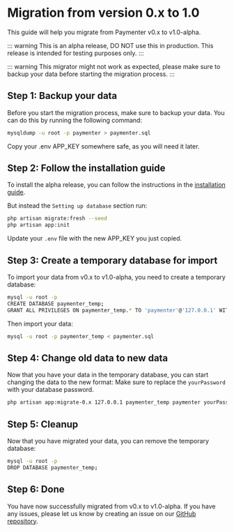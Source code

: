 # Migration from version 0.x to 1.0

This guide will help you migrate from Paymenter v0.x to v1.0-alpha.

::: warning
This is an alpha release, DO NOT use this in production. This release is intended for testing purposes only.
:::

::: warning
This migrator might not work as expected, please make sure to backup your data before starting the migration process.
:::

## Step 1: Backup your data

Before you start the migration process, make sure to backup your data. You can do this by running the following command:

```bash
mysqldump -u root -p paymenter > paymenter.sql
```

Copy your .env APP_KEY somewhere safe, as you will need it later.

## Step 2: Follow the installation guide

To install the alpha release, you can follow the instructions in the [installation guide](/docs/installation/install.md). 

But instead the `Setting up database` section run:

```bash
php artisan migrate:fresh --seed
php artisan app:init
```

Update your `.env` file with the new APP_KEY you just copied.


## Step 3: Create a temporary database for import

To import your data from v0.x to v1.0-alpha, you need to create a temporary database:

```bash
mysql -u root -p
CREATE DATABASE paymenter_temp;
GRANT ALL PRIVILEGES ON paymenter_temp.* TO 'paymenter'@'127.0.0.1' WITH GRANT OPTION;
```

Then import your data:

```bash
mysql -u root -p paymenter_temp < paymenter.sql
```

## Step 4: Change old data to new data

Now that you have your data in the temporary database, you can start changing the data to the new format:
Make sure to replace the `yourPassword` with your database password.

```bash
php artisan app:migrate-0.x 127.0.0.1 paymenter_temp paymenter yourPassword
```

## Step 5: Cleanup

Now that you have migrated your data, you can remove the temporary database:

```bash
mysql -u root -p
DROP DATABASE paymenter_temp;
```

## Step 6: Done

You have now successfully migrated from v0.x to v1.0-alpha. If you have any issues, please let us know by creating an issue on our [GitHub repository](https://github.com/Paymenter/Paymenter/issues).
